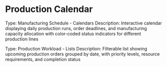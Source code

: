 # Production Calendar

Type: Manufacturing Schedule - Calendars
Description: Interactive calendar displaying daily production runs, order deadlines, and manufacturing capacity allocation with color-coded status indicators for different production lines

Type: Production Workload - Lists
Description: Filterable list showing upcoming production orders grouped by date, with priority levels, resource requirements, and completion status